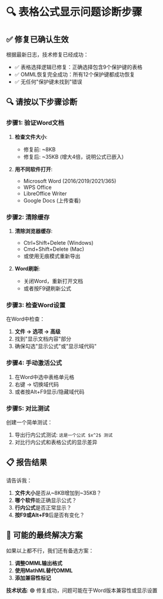 # 🔍 表格公式显示问题诊断步骤

## ✅ **修复已确认生效**
根据最新日志，技术修复已经成功：
- ✅ 表格选择逻辑已修复：正确选择包含9个保护键的表格
- ✅ OMML恢复完全成功：所有12个保护键都成功恢复
- ✅ 无任何"保护键未找到"错误

## 🔍 **请按以下步骤诊断**

### 步骤1: 验证Word文档
1. **检查文件大小**: 
   - 修复前: ~8KB
   - 修复后: ~35KB (增大4倍，说明公式已嵌入)

2. **用不同软件打开**:
   - Microsoft Word (2016/2019/2021/365)
   - WPS Office
   - LibreOffice Writer
   - Google Docs (上传查看)

### 步骤2: 清除缓存
1. **清除浏览器缓存**:
   - Ctrl+Shift+Delete (Windows)
   - Cmd+Shift+Delete (Mac)
   - 或使用无痕模式重新导出

2. **Word刷新**:
   - 关闭Word，重新打开文档
   - 或者按F9键刷新公式

### 步骤3: 检查Word设置
在Word中检查：
1. **文件 → 选项 → 高级**
2. 找到"显示文档内容"部分
3. 确保勾选"显示公式"或"显示域代码"

### 步骤4: 手动激活公式
1. 在Word中选中表格单元格
2. 右键 → 切换域代码
3. 或者按Alt+F9显示/隐藏域代码

### 步骤5: 对比测试
创建一个简单测试：
1. 导出行内公式测试: `这是一个公式 $x^2$ 测试`
2. 对比行内公式和表格公式的显示差异

## 📋 **报告结果**
请告诉我：
1. **文件大小**是否从~8KB增加到~35KB？
2. **哪个软件**能正确显示公式？
3. **行内公式**是否正常显示？
4. **按F9或Alt+F9**后是否有变化？

## 🔧 **可能的最终解决方案**

如果以上都不行，我们还有备选方案：
1. **调整OMML输出格式**
2. **使用MathML替代OMML**
3. **添加兼容性标记**

**技术状态**: 🟢 修复成功，问题可能在于Word版本兼容性或显示设置
